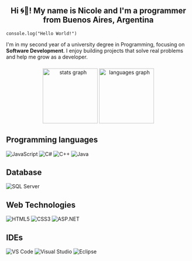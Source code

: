 <h2 align="center">Hi 🌀👾! My name is Nicole and I'm a programmer from Buenos Aires, Argentina</h2>

`console.log("Hello World!")`

I'm in my second year of a university degree in Programming, focusing on **Software Development**. I enjoy building projects that solve real problems and help me grow as a developer.
###

<div align="center">
  <img src="https://github-readme-stats.vercel.app/api?username=nky01&hide_title=false&hide_rank=false&show_icons=true&include_all_commits=true&count_private=true&disable_animations=false&theme=dracula&locale=en&hide_border=false" height="150" alt="stats graph"  />
  <img src="https://github-readme-stats.vercel.app/api/top-langs?username=nky01&locale=en&hide_title=false&layout=compact&card_width=320&langs_count=5&theme=dracula&hide_border=false" height="150" alt="languages graph"  />
</div>

###


## Programming languages
<div align="left">
  <img src="https://img.shields.io/badge/JavaScript-323330?style=for-the-badge&logo=javascript&logoColor=F7DF1E" alt="JavaScript"/>
  <img src="https://img.shields.io/badge/C%23-239120?style=for-the-badge&logo=c-sharp&logoColor=FFFFFF" alt="C#"/>
  <img src="https://img.shields.io/badge/C%2B%2B-00599C?style=for-the-badge&logo=c%2B%2B&logoColor=FFFFFF" alt="C++"/>
  <img src="https://img.shields.io/badge/Java-007396?style=for-the-badge&logo=java&logoColor=FFFFFF" alt="Java"/>
</div>

## Database
<div align="left">
  <img src="https://img.shields.io/badge/SQL%20Server-CC2927?style=for-the-badge&logo=microsoftsqlserver&logoColor=FFFFFF" alt="SQL Server"/>
</div>

## Web Technologies
<div align="left">
  <img src="https://img.shields.io/badge/HTML5-E34F26?style=for-the-badge&logo=html5&logoColor=FFFFFF" alt="HTML5"/>
  <img src="https://img.shields.io/badge/CSS3-1572B6?style=for-the-badge&logo=css3&logoColor=FFFFFF" alt="CSS3"/>
  <img src="https://img.shields.io/badge/ASP.NET-512BD4?style=for-the-badge&logo=dot-net&logoColor=FFFFFF" alt="ASP.NET"/>
</div>

## IDEs
<div align="left">
  <img src="https://img.shields.io/badge/Visual_Studio_Code-007ACC?style=for-the-badge&logo=visual-studio-code&logoColor=FFFFFF" alt="VS Code"/>
  <img src="https://img.shields.io/badge/Visual_Studio-5C2D91?style=for-the-badge&logo=visual-studio&logoColor=FFFFFF" alt="Visual Studio"/>
  <img src="https://img.shields.io/badge/Eclipse-2C2255?style=for-the-badge&logo=eclipse&logoColor=FFFFFF" alt="Eclipse"/>
</div>
